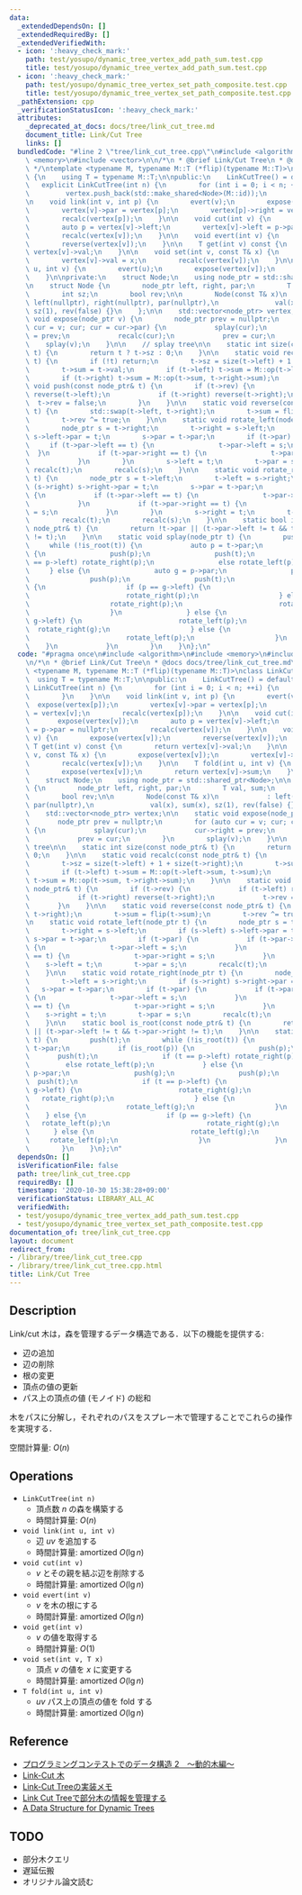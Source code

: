 ```yaml
---
data:
  _extendedDependsOn: []
  _extendedRequiredBy: []
  _extendedVerifiedWith:
  - icon: ':heavy_check_mark:'
    path: test/yosupo/dynamic_tree_vertex_add_path_sum.test.cpp
    title: test/yosupo/dynamic_tree_vertex_add_path_sum.test.cpp
  - icon: ':heavy_check_mark:'
    path: test/yosupo/dynamic_tree_vertex_set_path_composite.test.cpp
    title: test/yosupo/dynamic_tree_vertex_set_path_composite.test.cpp
  _pathExtension: cpp
  _verificationStatusIcon: ':heavy_check_mark:'
  attributes:
    _deprecated_at_docs: docs/tree/link_cut_tree.md
    document_title: Link/Cut Tree
    links: []
  bundledCode: "#line 2 \"tree/link_cut_tree.cpp\"\n#include <algorithm>\n#include\
    \ <memory>\n#include <vector>\n\n/*\n * @brief Link/Cut Tree\n * @docs docs/tree/link_cut_tree.md\n\
    \ */\ntemplate <typename M, typename M::T (*flip)(typename M::T)>\nclass LinkCutTree\
    \ {\n    using T = typename M::T;\n\npublic:\n    LinkCutTree() = default;\n \
    \   explicit LinkCutTree(int n) {\n        for (int i = 0; i < n; ++i) {\n   \
    \         vertex.push_back(std::make_shared<Node>(M::id));\n        }\n    }\n\
    \n    void link(int v, int p) {\n        evert(v);\n        expose(vertex[p]);\n\
    \        vertex[v]->par = vertex[p];\n        vertex[p]->right = vertex[v];\n\
    \        recalc(vertex[p]);\n    }\n\n    void cut(int v) {\n        expose(vertex[v]);\n\
    \        auto p = vertex[v]->left;\n        vertex[v]->left = p->par = nullptr;\n\
    \        recalc(vertex[v]);\n    }\n\n    void evert(int v) {\n        expose(vertex[v]);\n\
    \        reverse(vertex[v]);\n    }\n\n    T get(int v) const {\n        return\
    \ vertex[v]->val;\n    }\n\n    void set(int v, const T& x) {\n        expose(vertex[v]);\n\
    \        vertex[v]->val = x;\n        recalc(vertex[v]);\n    }\n\n    T fold(int\
    \ u, int v) {\n        evert(u);\n        expose(vertex[v]);\n        return vertex[v]->sum;\n\
    \    }\n\nprivate:\n    struct Node;\n    using node_ptr = std::shared_ptr<Node>;\n\
    \n    struct Node {\n        node_ptr left, right, par;\n        T val, sum;\n\
    \        int sz;\n        bool rev;\n\n        Node(const T& x)\n            :\
    \ left(nullptr), right(nullptr), par(nullptr),\n              val(x), sum(x),\
    \ sz(1), rev(false) {}\n    };\n\n    std::vector<node_ptr> vertex;\n\n    static\
    \ void expose(node_ptr v) {\n        node_ptr prev = nullptr;\n        for (auto\
    \ cur = v; cur; cur = cur->par) {\n            splay(cur);\n            cur->right\
    \ = prev;\n            recalc(cur);\n            prev = cur;\n        }\n    \
    \    splay(v);\n    }\n\n    // splay tree\n\n    static int size(const node_ptr&\
    \ t) {\n        return t ? t->sz : 0;\n    }\n\n    static void recalc(const node_ptr&\
    \ t) {\n        if (!t) return;\n        t->sz = size(t->left) + 1 + size(t->right);\n\
    \        t->sum = t->val;\n        if (t->left) t->sum = M::op(t->left->sum, t->sum);\n\
    \        if (t->right) t->sum = M::op(t->sum, t->right->sum);\n    }\n\n    static\
    \ void push(const node_ptr& t) {\n        if (t->rev) {\n            if (t->left)\
    \ reverse(t->left);\n            if (t->right) reverse(t->right);\n          \
    \  t->rev = false;\n        }\n    }\n\n    static void reverse(const node_ptr&\
    \ t) {\n        std::swap(t->left, t->right);\n        t->sum = flip(t->sum);\n\
    \        t->rev ^= true;\n    }\n\n    static void rotate_left(node_ptr t) {\n\
    \        node_ptr s = t->right;\n        t->right = s->left;\n        if (s->left)\
    \ s->left->par = t;\n        s->par = t->par;\n        if (t->par) {\n       \
    \     if (t->par->left == t) {\n                t->par->left = s;\n          \
    \  }\n            if (t->par->right == t) {\n                t->par->right = s;\n\
    \            }\n        }\n        s->left = t;\n        t->par = s;\n       \
    \ recalc(t);\n        recalc(s);\n    }\n\n    static void rotate_right(node_ptr\
    \ t) {\n        node_ptr s = t->left;\n        t->left = s->right;\n        if\
    \ (s->right) s->right->par = t;\n        s->par = t->par;\n        if (t->par)\
    \ {\n            if (t->par->left == t) {\n                t->par->left = s;\n\
    \            }\n            if (t->par->right == t) {\n                t->par->right\
    \ = s;\n            }\n        }\n        s->right = t;\n        t->par = s;\n\
    \        recalc(t);\n        recalc(s);\n    }\n\n    static bool is_root(const\
    \ node_ptr& t) {\n        return !t->par || (t->par->left != t && t->par->right\
    \ != t);\n    }\n\n    static void splay(node_ptr t) {\n        push(t);\n   \
    \     while (!is_root(t)) {\n            auto p = t->par;\n            if (is_root(p))\
    \ {\n                push(p);\n                push(t);\n                if (t\
    \ == p->left) rotate_right(p);\n                else rotate_left(p);\n       \
    \     } else {\n                auto g = p->par;\n                push(g);\n \
    \               push(p);\n                push(t);\n                if (t == p->left)\
    \ {\n                    if (p == g->left) {\n                        rotate_right(g);\n\
    \                        rotate_right(p);\n                    } else {\n    \
    \                    rotate_right(p);\n                        rotate_left(g);\n\
    \                    }\n                } else {\n                    if (p ==\
    \ g->left) {\n                        rotate_left(p);\n                      \
    \  rotate_right(g);\n                    } else {\n                        rotate_left(g);\n\
    \                        rotate_left(p);\n                    }\n            \
    \    }\n            }\n        }\n    }\n};\n"
  code: "#pragma once\n#include <algorithm>\n#include <memory>\n#include <vector>\n\
    \n/*\n * @brief Link/Cut Tree\n * @docs docs/tree/link_cut_tree.md\n */\ntemplate\
    \ <typename M, typename M::T (*flip)(typename M::T)>\nclass LinkCutTree {\n  \
    \  using T = typename M::T;\n\npublic:\n    LinkCutTree() = default;\n    explicit\
    \ LinkCutTree(int n) {\n        for (int i = 0; i < n; ++i) {\n            vertex.push_back(std::make_shared<Node>(M::id));\n\
    \        }\n    }\n\n    void link(int v, int p) {\n        evert(v);\n      \
    \  expose(vertex[p]);\n        vertex[v]->par = vertex[p];\n        vertex[p]->right\
    \ = vertex[v];\n        recalc(vertex[p]);\n    }\n\n    void cut(int v) {\n \
    \       expose(vertex[v]);\n        auto p = vertex[v]->left;\n        vertex[v]->left\
    \ = p->par = nullptr;\n        recalc(vertex[v]);\n    }\n\n    void evert(int\
    \ v) {\n        expose(vertex[v]);\n        reverse(vertex[v]);\n    }\n\n   \
    \ T get(int v) const {\n        return vertex[v]->val;\n    }\n\n    void set(int\
    \ v, const T& x) {\n        expose(vertex[v]);\n        vertex[v]->val = x;\n\
    \        recalc(vertex[v]);\n    }\n\n    T fold(int u, int v) {\n        evert(u);\n\
    \        expose(vertex[v]);\n        return vertex[v]->sum;\n    }\n\nprivate:\n\
    \    struct Node;\n    using node_ptr = std::shared_ptr<Node>;\n\n    struct Node\
    \ {\n        node_ptr left, right, par;\n        T val, sum;\n        int sz;\n\
    \        bool rev;\n\n        Node(const T& x)\n            : left(nullptr), right(nullptr),\
    \ par(nullptr),\n              val(x), sum(x), sz(1), rev(false) {}\n    };\n\n\
    \    std::vector<node_ptr> vertex;\n\n    static void expose(node_ptr v) {\n \
    \       node_ptr prev = nullptr;\n        for (auto cur = v; cur; cur = cur->par)\
    \ {\n            splay(cur);\n            cur->right = prev;\n            recalc(cur);\n\
    \            prev = cur;\n        }\n        splay(v);\n    }\n\n    // splay\
    \ tree\n\n    static int size(const node_ptr& t) {\n        return t ? t->sz :\
    \ 0;\n    }\n\n    static void recalc(const node_ptr& t) {\n        if (!t) return;\n\
    \        t->sz = size(t->left) + 1 + size(t->right);\n        t->sum = t->val;\n\
    \        if (t->left) t->sum = M::op(t->left->sum, t->sum);\n        if (t->right)\
    \ t->sum = M::op(t->sum, t->right->sum);\n    }\n\n    static void push(const\
    \ node_ptr& t) {\n        if (t->rev) {\n            if (t->left) reverse(t->left);\n\
    \            if (t->right) reverse(t->right);\n            t->rev = false;\n \
    \       }\n    }\n\n    static void reverse(const node_ptr& t) {\n        std::swap(t->left,\
    \ t->right);\n        t->sum = flip(t->sum);\n        t->rev ^= true;\n    }\n\
    \n    static void rotate_left(node_ptr t) {\n        node_ptr s = t->right;\n\
    \        t->right = s->left;\n        if (s->left) s->left->par = t;\n       \
    \ s->par = t->par;\n        if (t->par) {\n            if (t->par->left == t)\
    \ {\n                t->par->left = s;\n            }\n            if (t->par->right\
    \ == t) {\n                t->par->right = s;\n            }\n        }\n    \
    \    s->left = t;\n        t->par = s;\n        recalc(t);\n        recalc(s);\n\
    \    }\n\n    static void rotate_right(node_ptr t) {\n        node_ptr s = t->left;\n\
    \        t->left = s->right;\n        if (s->right) s->right->par = t;\n     \
    \   s->par = t->par;\n        if (t->par) {\n            if (t->par->left == t)\
    \ {\n                t->par->left = s;\n            }\n            if (t->par->right\
    \ == t) {\n                t->par->right = s;\n            }\n        }\n    \
    \    s->right = t;\n        t->par = s;\n        recalc(t);\n        recalc(s);\n\
    \    }\n\n    static bool is_root(const node_ptr& t) {\n        return !t->par\
    \ || (t->par->left != t && t->par->right != t);\n    }\n\n    static void splay(node_ptr\
    \ t) {\n        push(t);\n        while (!is_root(t)) {\n            auto p =\
    \ t->par;\n            if (is_root(p)) {\n                push(p);\n         \
    \       push(t);\n                if (t == p->left) rotate_right(p);\n       \
    \         else rotate_left(p);\n            } else {\n                auto g =\
    \ p->par;\n                push(g);\n                push(p);\n              \
    \  push(t);\n                if (t == p->left) {\n                    if (p ==\
    \ g->left) {\n                        rotate_right(g);\n                     \
    \   rotate_right(p);\n                    } else {\n                        rotate_right(p);\n\
    \                        rotate_left(g);\n                    }\n            \
    \    } else {\n                    if (p == g->left) {\n                     \
    \   rotate_left(p);\n                        rotate_right(g);\n              \
    \      } else {\n                        rotate_left(g);\n                   \
    \     rotate_left(p);\n                    }\n                }\n            }\n\
    \        }\n    }\n};\n"
  dependsOn: []
  isVerificationFile: false
  path: tree/link_cut_tree.cpp
  requiredBy: []
  timestamp: '2020-10-30 15:38:28+09:00'
  verificationStatus: LIBRARY_ALL_AC
  verifiedWith:
  - test/yosupo/dynamic_tree_vertex_add_path_sum.test.cpp
  - test/yosupo/dynamic_tree_vertex_set_path_composite.test.cpp
documentation_of: tree/link_cut_tree.cpp
layout: document
redirect_from:
- /library/tree/link_cut_tree.cpp
- /library/tree/link_cut_tree.cpp.html
title: Link/Cut Tree
---
```

## Description

Link/cut 木は，森を管理するデータ構造である．以下の機能を提供する:
- 辺の追加
- 辺の削除
- 根の変更
- 頂点の値の更新
- パス上の頂点の値 (モノイド) の総和

木をパスに分解し，それぞれのパスをスプレー木で管理することでこれらの操作を実現する．

空間計算量: $O(n)$

## Operations

- `LinkCutTree(int n)`
    - 頂点数 $n$ の森を構築する
    - 時間計算量: $O(n)$
- `void link(int u, int v)`
    - 辺 $uv$ を追加する
    - 時間計算量: $\mathrm{amortized}\ O(\lg n)$
- `void cut(int v)`
    - $v$ とその親を結ぶ辺を削除する
    - 時間計算量: $\mathrm{amortized}\ O(\lg n)$
- `void evert(int v)`
    - $v$ を木の根にする
    - 時間計算量: $\mathrm{amortized}\ O(\lg n)$
- `void get(int v)`
    - $v$ の値を取得する
    - 時間計算量: $O(1)$
- `void set(int v, T x)`
    - 頂点 $v$ の値を $x$ に変更する
    - 時間計算量: $\mathrm{amortized}\ O(\lg n)$
- `T fold(int u, int v)`
    - $uv$ パス上の頂点の値を fold する
    - 時間計算量: $\mathrm{amortized}\ O(\lg n)$

## Reference

- [プログラミングコンテストでのデータ構造 2　～動的木編～](https://www.slideshare.net/iwiwi/2-12188845)
- [Link-Cut 木](https://ei1333.hateblo.jp/entry/2018/05/29/011140)
- [Link-Cut Treeの実装メモ](https://smijake3.hatenablog.com/entry/2018/11/19/085919)
- [Link Cut Treeで部分木の情報を管理する](https://beet-aizu.hatenablog.com/entry/2019/06/08/221833)
- [A Data Structure for Dynamic Trees](https://www.cs.cmu.edu/~sleator/papers/dynamic-trees.pdf)

## TODO

- 部分木クエリ
- 遅延伝搬
- オリジナル論文読む